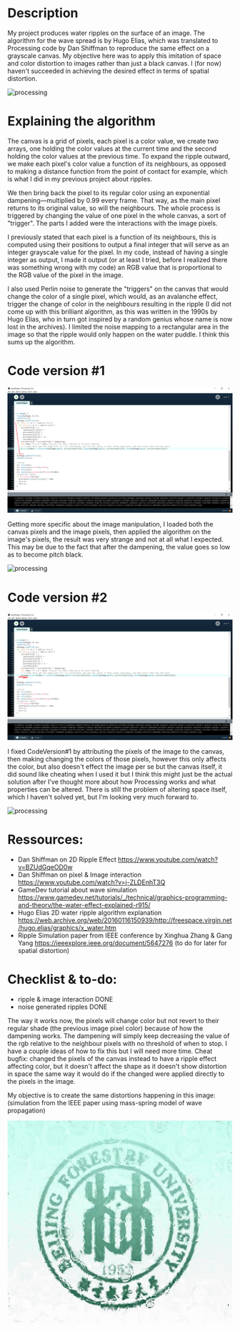 # Description
My project produces water ripples on the surface of an image. The algorithm for the wave spread is by Hugo Elias, which was translated to Processing code by Dan Shiffman to reproduce the same effect on a grayscale canvas. My objective here was to apply this imitation of space and color distortion to images rather than just a black canvas. I (for now) haven't succeeded in achieving the desired effect in terms of spatial distortion.


![processing](https://github.com/soablackwhite/Intro-to-IM/blob/master/Week5/rippple.gif)


# Explaining the algorithm
The canvas is a grid of pixels, each pixel is a color value, we create two arrays, one holding the color values at the current time and the second holding the color values at the previous time. To expand the ripple outward, we make each pixel's color value a function of its neighbours, as opposed to making a distance function from the point of contact for example, which is what I did in my previous project about ripples.

We then bring back the pixel to its regular color using an exponential dampening—multiplied by 0.99 every frame. That way, as the main pixel returns to its original value, so will the neighbours. The whole process is triggered by changing the value of one pixel in the whole canvas, a sort of "trigger". The parts I added were the interactions with the image pixels. 

I previously stated that each pixel is a function of its neighbours, this is computed using their positions to output a final integer that will serve as an integer grayscale value for the pixel. In my code, instead of having a single integer as output, I made it output (or at least I tried, before I realized there was something wrong with my code) an RGB value that is proportional to the RGB value of the pixel in the image.

I also used Perlin noise to generate the "triggers" on the canvas that would change the color of a single pixel, which would, as an avalanche effect, trigger the change of color in the neighbours resulting in the ripple (I did not come up with this brilliant algorithm, as this was written in the 1990s by Hugo Elias, who in turn got inspired by a random genius whose name is now lost in the archives). I limited the noise mapping to a rectangular area in the image so that the ripple would only happen on the water puddle. I think this sums up the algorithm.

# Code version #1

![processing](https://github.com/soablackwhite/Intro-to-IM/blob/master/Week5/code1.PNG)

Getting more specific about the image manipulation, I loaded both the canvas pixels and the image pixels, then applied the algorithm on the image's pixels, the result was very strange and not at all what I expected. This may be due to the fact that after the dampening, the value goes so low as to become pitch black.

![processing](https://github.com/soablackwhite/Intro-to-IM/blob/master/Week5/ripl.gif)

# Code version #2

![processing](https://github.com/soablackwhite/Intro-to-IM/blob/master/Week5/code2.PNG)

I fixed CodeVersion#1 by attributing the pixels of the image to the canvas, then making changing the colors of those pixels, however this only affects the color, but also doesn't effect the image per se but the canvas itself, it did sound like cheating when I used it but I think this might just be the actual solution after I've thought more about how Processing works and what properties can be altered. There is still the problem of altering space itself, which I haven't solved yet, but I'm looking very much forward to.

![processing](https://github.com/soablackwhite/Intro-to-IM/blob/master/Week5/ripple.gif)


# Ressources:
- Dan Shiffman on 2D Ripple Effect https://www.youtube.com/watch?v=BZUdGqeOD0w
- Dan Shiffman on pixel & Image interaction https://www.youtube.com/watch?v=j-ZLDEnhT3Q
- GameDev tutorial about wave simulation https://www.gamedev.net/tutorials/_/technical/graphics-programming-and-theory/the-water-effect-explained-r915/
- Hugo Elias 2D water ripple algorithm explanation https://web.archive.org/web/20160116150939/http://freespace.virgin.net/hugo.elias/graphics/x_water.htm
- Ripple Simulation paper from IEEE conference by Xinghua Zhang & Gang Yang https://ieeexplore.ieee.org/document/5647276 (to do for later for spatial distortion)

# Checklist & to-do:
- ripple & image interaction DONE
- noise generated ripples DONE

The way it works now, the pixels will change color but not revert to their regular shade (the previous image pixel color) because of how the dampening works. The dampening will simply keep decreasing the value of the rgb relative to the neighbour pixels with no threshold of when to stop. I have a couple ideas of how to fix this but I will need more time.
Cheat bugfix: changed the pixels of the canvas instead to have a ripple effect affecting color, but it doesn't affect the shape as it doesn't show distortion in space the same way it would do if the changed were applied directly to the pixels in the image.

My objective is to create the same distortions happening in this image: (simulation from the IEEE paper using mass-spring model of wave propagation)

![processing](https://github.com/soablackwhite/Intro-to-IM/blob/master/Week5/smth.gif)


